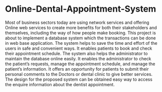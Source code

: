 # Online-Dental-Appointment-System


Most of business sectors today are using network services and offering Online web services to create more benefits for both their stakeholders and themselves, including the way of how people make booking. 
This project is about to implement a database system which the transactions can be done in web base application. The system helps to save the time and effort of the users in safe and convenient ways.
 It enables patients to book and check their appointment schedule. The system also helps the administrator to maintain the database online easily. It enables the administrator to check the patient’s requests, manage the appointment schedule, and manage the patient’s information. It offers an opportunity for patients to submit their personal comments to the Doctors or dental clinic to give better services.
 The design for the proposed system can be obtained easy way to access the enquire information about the dentist appointment.
